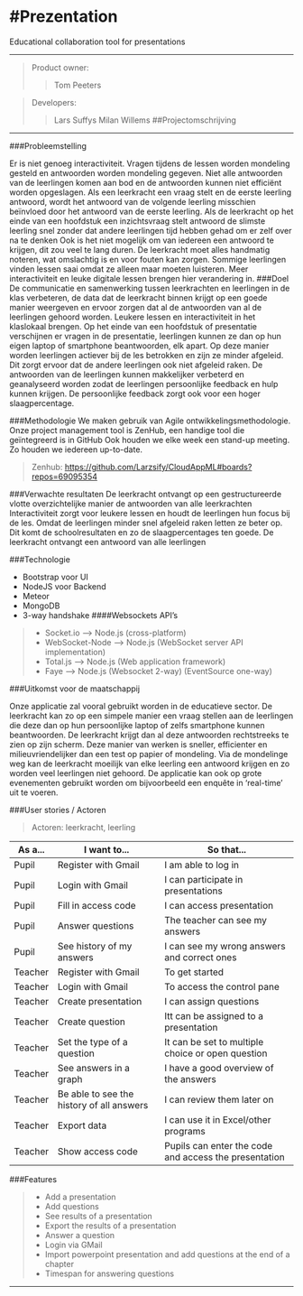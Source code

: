 #Prezentation
==========
Educational collaboration tool for presentations

----------

>Product owner: 
>>Tom Peeters

>Developers:
>>Lars Suffys
>>Milan Willems
##Projectomschrijving
--------------------------


###Probleemstelling

Er is niet genoeg interactiviteit. Vragen tijdens de lessen worden mondeling gesteld en antwoorden worden mondeling gegeven. Niet alle antwoorden van de leerlingen komen aan bod en de antwoorden kunnen niet efficiënt worden opgeslagen. Als een leerkracht een vraag stelt en de eerste leerling antwoord, wordt het antwoord van de volgende leerling misschien beïnvloed door het antwoord van de eerste leerling. Als de leerkracht op het einde van een hoofdstuk een inzichtsvraag stelt antwoord de slimste leerling snel zonder dat andere leerlingen tijd hebben gehad om er zelf over na te denken
Ook is het niet mogelijk om van iedereen een antwoord te krijgen, dit zou veel te lang duren.
De leerkracht moet alles handmatig noteren, wat omslachtig is en voor fouten kan zorgen. Sommige leerlingen vinden lessen saai omdat ze alleen maar moeten luisteren. Meer interactiviteit en leuke digitale lessen brengen hier verandering in.
###Doel
De communicatie en samenwerking tussen leerkrachten en leerlingen in de klas verbeteren, de data dat de leerkracht binnen krijgt op een goede manier weergeven en ervoor zorgen dat al de antwoorden van al de leerlingen gehoord worden. Leukere lessen en interactiviteit in het klaslokaal brengen. Op het einde van een hoofdstuk of presentatie verschijnen er vragen in de presentatie, leerlingen kunnen ze dan op hun eigen laptop of smartphone beantwoorden, elk apart. Op deze manier worden leerlingen actiever bij de les betrokken en zijn ze minder afgeleid. Dit zorgt ervoor dat de andere leerlingen ook niet afgeleid raken.
De antwoorden van de leerlingen kunnen makkelijker verbeterd en geanalyseerd worden zodat de leerlingen persoonlijke feedback en hulp kunnen krijgen. De persoonlijke feedback zorgt ook voor een hoger slaagpercentage.


###Methodologie
We maken gebruik van Agile ontwikkelingsmethodologie.
Onze project management tool is ZenHub, een handige tool die geïntegreerd is in GitHub
Ook houden we elke week een stand-up meeting. Zo houden we iedereen up-to-date.
>Zenhub: https://github.com/Larzsify/CloudAppML#boards?repos=69095354


###Verwachte resultaten
De leerkracht ontvangt op een gestructureerde vlotte overzichtelijke manier de antwoorden van alle leerkrachten
Interactiviteit zorgt voor leukere lessen en houdt de leerlingen hun focus bij de les. Omdat de leerlingen minder snel afgeleid raken letten ze beter op. Dit komt de schoolresultaten en zo de slaagpercentages ten goede. De leerkracht ontvangt een antwoord van alle leerlingen



###Technologie
- Bootstrap voor UI
- NodeJS voor Backend
- Meteor
- MongoDB
- 3-way handshake
####Websockets API’s

>- Socket.io --> Node.js (cross-platform)
>- WebSocket-Node --> Node.js (WebSocket server API implementation) 
>- Total.js --> Node.js (Web application framework)
>- Faye --> Node.js (Websocket 2-way) (EventSource one-way) 


###Uitkomst voor de maatschappij


Onze applicatie zal vooral gebruikt worden in de educatieve sector. De leerkracht kan zo op een simpele manier een vraag stellen aan de leerlingen die deze dan op hun persoonlijke laptop of zelfs smartphone kunnen beantwoorden. De leerkracht krijgt dan al deze antwoorden rechtstreeks te zien op zijn scherm. 
Deze manier van werken is sneller, efficienter en milieuvriendelijker dan een test op papier of mondeling. Via de mondelinge weg kan de leerkracht moeilijk van elke leerling een antwoord krijgen en zo worden veel leerlingen niet gehoord. 
De applicatie kan ook op grote evenementen gebruikt worden om bijvoorbeeld een enquête in ‘real-time’ uit te voeren. 

###User stories / Actoren
>Actoren: leerkracht, leerling

| As a...  | I want to...                              | So that...                                            |
|----------|-------------------------------------------|-------------------------------------------------------|
| Pupil    | Register with Gmail                       | I am able to log in                                   |
| Pupil    | Login with Gmail                          | I can participate in presentations                    |
| Pupil    | Fill in access code                       | I can access presentation                             |
| Pupil    | Answer questions                          | The teacher can see my answers                        |
| Pupil    | See history of my answers                 | I can see my wrong answers and correct ones           |
| Teacher  | Register with Gmail                       | To get started                                        |
| Teacher  | Login with Gmail                          | To access the control pane                            |
| Teacher  | Create presentation                       | I can assign questions                                |
| Teacher  | Create question                           | Itt can be assigned to a presentation                 |
| Teacher  | Set the type of a question                | It can be set to multiple choice or open question     |
| Teacher  | See answers in a graph                    | I have a good overview of the answers                 |
| Teacher  | Be able to see the history of all answers | I can review them later on                            |
| Teacher  | Export data                               | I can use it in Excel/other programs                  |
| Teacher  | Show access code                          | Pupils can enter the code and access the presentation |


###Features
>- Add a presentation
>- Add questions
>- See results of a presentation
>- Export the results of a presentation
>- Answer a question
>- Login via GMail
>- Import powerpoint presentation and add questions at the end of a chapter
>- Timespan for answering questions

 -----------------------------------------------------------
